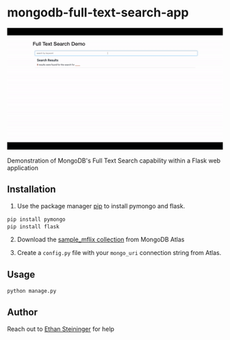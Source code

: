 # mongodb-full-text-search-app

![alt text](assets/demo-video.gif)

Demonstration of MongoDB's Full Text Search capability within a Flask web application

## Installation

1. Use the package manager [pip](https://pip.pypa.io/en/stable/) to install pymongo and flask.

```bash
pip install pymongo
pip install flask
```

2. Download the [sample_mflix collection](https://docs.atlas.mongodb.com/sample-data/sample-mflix/) from MongoDB Atlas

3. Create a `config.py` file with your `mongo_uri` connection string from Atlas.


## Usage

```bash
python manage.py
```

## Author
Reach out to [Ethan Steininger](https://github.com/esteininger) for help
